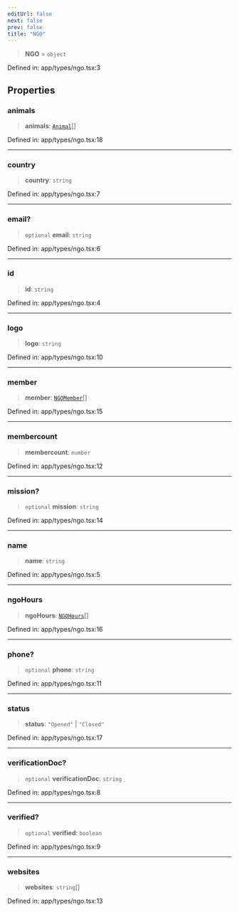 ```yaml
---
editUrl: false
next: false
prev: false
title: "NGO"
---
```


> **NGO** = `object`

Defined in: app/types/ngo.tsx:3

## Properties

### animals

> **animals**: [`Animal`](/docs/code/frontend/app/types/animal/type-aliases/animal/)[]

Defined in: app/types/ngo.tsx:18

***

### country

> **country**: `string`

Defined in: app/types/ngo.tsx:7

***

### email?

> `optional` **email**: `string`

Defined in: app/types/ngo.tsx:6

***

### id

> **id**: `string`

Defined in: app/types/ngo.tsx:4

***

### logo

> **logo**: `string`

Defined in: app/types/ngo.tsx:10

***

### member

> **member**: [`NGOMember`](/docs/code/frontend/app/types/ngo/type-aliases/ngomember/)[]

Defined in: app/types/ngo.tsx:15

***

### membercount

> **membercount**: `number`

Defined in: app/types/ngo.tsx:12

***

### mission?

> `optional` **mission**: `string`

Defined in: app/types/ngo.tsx:14

***

### name

> **name**: `string`

Defined in: app/types/ngo.tsx:5

***

### ngoHours

> **ngoHours**: [`NGOHours`](/docs/code/frontend/app/types/ngo/type-aliases/ngohours/)[]

Defined in: app/types/ngo.tsx:16

***

### phone?

> `optional` **phone**: `string`

Defined in: app/types/ngo.tsx:11

***

### status

> **status**: `"Opened"` \| `"Closed"`

Defined in: app/types/ngo.tsx:17

***

### verificationDoc?

> `optional` **verificationDoc**: `string`

Defined in: app/types/ngo.tsx:8

***

### verified?

> `optional` **verified**: `boolean`

Defined in: app/types/ngo.tsx:9

***

### websites

> **websites**: `string`[]

Defined in: app/types/ngo.tsx:13
